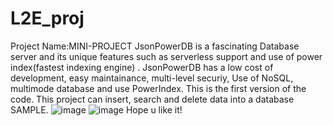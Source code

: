 # L2E_proj
Project Name:MINI-PROJECT
JsonPowerDB is a fascinating Database server and its unique features such as serverless support and use of power index(fastest indexing engine) .
JsonPowerDB has a low cost of development, easy maintainance, multi-level securiy, Use of NoSQL, multimode database and use PowerIndex.
This is the first version of the code.
This project can insert, search and delete data into a database SAMPLE.
![image](https://user-images.githubusercontent.com/98611523/152396993-27df3202-2f91-48c1-82a6-5656b4306adf.png)
![image](https://user-images.githubusercontent.com/98611523/152397104-8db57f03-453e-4917-b5d9-56e305374261.png)
Hope u like it!
